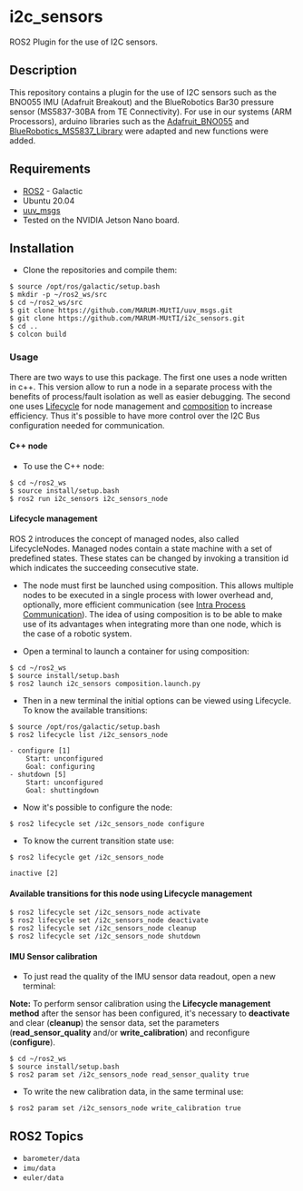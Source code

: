 # i2c_sensors 
ROS2 Plugin for the use of I2C sensors.
## Description
This repository contains a plugin for the use of I2C sensors such as the BNO055 IMU (Adafruit Breakout) and the BlueRobotics Bar30 pressure sensor (MS5837-30BA from TE Connectivity).
For use in our systems (ARM Processors), arduino libraries such as the [Adafruit_BNO055](https://github.com/adafruit/Adafruit_BNO055) and [BlueRobotics_MS5837_Library](https://github.com/bluerobotics/BlueRobotics_MS5837_Library) were adapted and new functions were added.

## Requirements
- [ROS2](https://docs.ros.org/en/galactic/Installation.html) - Galactic
- Ubuntu 20.04
- [uuv_msgs](https://github.com/MARUM-MUtTI/uuv_msgs)
- Tested on the NVIDIA Jetson Nano board.

## Installation
- Clone the repositories and compile them:
```
$ source /opt/ros/galactic/setup.bash
$ mkdir -p ~/ros2_ws/src
$ cd ~/ros2_ws/src
$ git clone https://github.com/MARUM-MUtTI/uuv_msgs.git
$ git clone https://github.com/MARUM-MUtTI/i2c_sensors.git
$ cd ..
$ colcon build
```

### Usage
There are two ways to use this package. The first one uses a node written in c++. This version allow to run a node in a separate process with the benefits of process/fault isolation as well as easier debugging. The second one uses [Lifecycle](https://index.ros.org/p/lifecycle/github-ros2-demos/) for node management and [composition](https://docs.ros.org/en/foxy/Tutorials/Composition.html) to increase efficiency. Thus it's possible to have more control over the I2C Bus configuration needed for communication. 


#### C++ node 
- To use the C++ node: 
```
$ cd ~/ros2_ws
$ source install/setup.bash
$ ros2 run i2c_sensors i2c_sensors_node
```
#### Lifecycle management 
ROS 2 introduces the concept of managed nodes, also called LifecycleNodes. Managed nodes contain a state machine with a set of predefined states. These states can be changed by invoking a transition id which indicates the succeeding consecutive state.

- The node must first be launched using composition. This allows multiple nodes to be executed in a single process with lower overhead and, optionally, more efficient communication (see [Intra Process Communication](https://docs.ros.org/en/foxy/Tutorials/Intra-Process-Communication.html)). The idea of using composition is to be able to make use of its advantages when integrating more than one node, which is the case of a robotic system.

- Open a terminal to launch a container for using composition:
```
$ cd ~/ros2_ws
$ source install/setup.bash
$ ros2 launch i2c_sensors composition.launch.py
```
- Then in a new terminal the initial options can be viewed using Lifecycle. To know the available transitions:
```
$ source /opt/ros/galactic/setup.bash
$ ros2 lifecycle list /i2c_sensors_node

- configure [1]
	Start: unconfigured
	Goal: configuring
- shutdown [5]
	Start: unconfigured
	Goal: shuttingdown
```

- Now it's possible to configure the node:
```
$ ros2 lifecycle set /i2c_sensors_node configure
```
- To know the current transition state use:
```
$ ros2 lifecycle get /i2c_sensors_node

inactive [2]
```

#### Available transitions for this node using Lifecycle management
```
$ ros2 lifecycle set /i2c_sensors_node activate
$ ros2 lifecycle set /i2c_sensors_node deactivate
$ ros2 lifecycle set /i2c_sensors_node cleanup
$ ros2 lifecycle set /i2c_sensors_node shutdown
```

#### IMU Sensor calibration
- To just read the quality of the IMU sensor data readout, open a new terminal:

**Note:** To perform sensor calibration using the **Lifecycle management method** after the sensor has been configured, it's necessary to **deactivate** and clear (**cleanup**) the sensor data, set the parameters (**read_sensor_quality** and/or **write_calibration**) and reconfigure (**configure**).
```
$ cd ~/ros2_ws
$ source install/setup.bash
$ ros2 param set /i2c_sensors_node read_sensor_quality true
```

- To write the new calibration data, in the same terminal use:
```
$ ros2 param set /i2c_sensors_node write_calibration true
```

## ROS2 Topics 
- `barometer/data`
- `imu/data`
- `euler/data`

